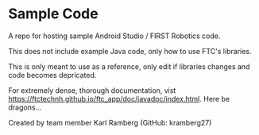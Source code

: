 # Sample Code
A repo for hosting sample Android Studio / FIRST Robotics code.

This does not include example Java code, only how to use FTC's libraries.

This is only meant to use as a reference, only edit if libraries changes and code becomes depricated.

For extremely dense, thorough documentation, vist https://ftctechnh.github.io/ftc_app/doc/javadoc/index.html. Here be dragons...

Created by team member Karl Ramberg (GitHub: kramberg27)
